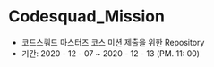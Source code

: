 # Codesquad_Mission
* 코드스쿼드 마스터즈 코스 미션 제출을 위한 Repository
* 기간: 2020 - 12 - 07 
       ~ 2020 - 12 - 13 (PM. 11: 00)
